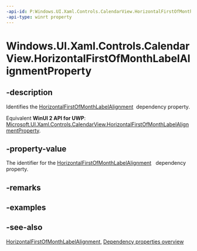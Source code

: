 ```yaml
---
-api-id: P:Windows.UI.Xaml.Controls.CalendarView.HorizontalFirstOfMonthLabelAlignmentProperty
-api-type: winrt property
---
```


<!-- Property syntax
public Windows.UI.Xaml.DependencyProperty HorizontalFirstOfMonthLabelAlignmentProperty { get; }
-->

# Windows.UI.Xaml.Controls.CalendarView.HorizontalFirstOfMonthLabelAlignmentProperty

## -description
Identifies the [HorizontalFirstOfMonthLabelAlignment](calendarview_horizontalfirstofmonthlabelalignment.md)  dependency property.

Equivalent **WinUI 2 API for UWP**: [Microsoft.UI.Xaml.Controls.CalendarView.HorizontalFirstOfMonthLabelAlignmentProperty](/windows/winui/api/microsoft.ui.xaml.controls.calendarview.horizontalfirstofmonthlabelalignmentproperty).

## -property-value
The identifier for the [HorizontalFirstOfMonthLabelAlignment](calendarview_horizontalfirstofmonthlabelalignment.md)   dependency property.

## -remarks

## -examples

## -see-also
[HorizontalFirstOfMonthLabelAlignment](calendarview_horizontalfirstofmonthlabelalignment.md), [Dependency properties overview](/windows/uwp/xaml-platform/dependency-properties-overview)
